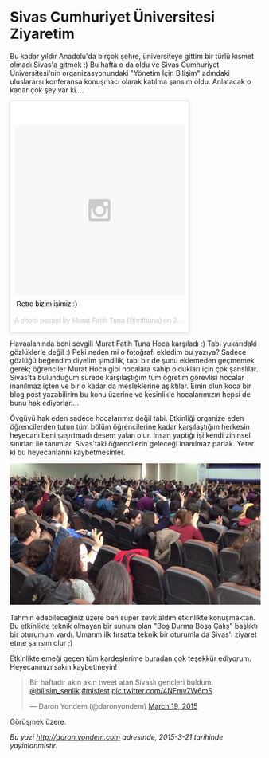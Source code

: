 # Sivas Cumhuriyet Üniversitesi Ziyaretim
Bu kadar yıldır Anadolu'da birçok şehre, üniversiteye gittim bir türlü kısmet olmadı Sivas'a gitmek :) Bu hafta o da oldu ve Sivas Cumhuriyet Üniversitesi'nin organizasyonundaki "Yönetim İçin Bilişim" adındaki uluslararsı konferansa konuşmacı olarak katılma şansım oldu. Anlatacak o kadar çok şey var ki....

<blockquote class="instagram-media" data-instgrm-captioned data-instgrm-version="4" style=" background:#FFF; border:0; border-radius:3px; box-shadow:0 0 1px 0 rgba(0,0,0,0.5),0 1px 10px 0 rgba(0,0,0,0.15); margin: 1px; max-width:358px; padding:0; width:99.375%; width:-webkit-calc(100% - 2px); width:calc(100% - 2px);"><div style="padding:8px;"> <div style=" background:#F8F8F8; line-height:0; margin-top:40px; padding:50% 0; text-align:center; width:100%;"> <div style=" background:url(data:image/png;base64,iVBORw0KGgoAAAANSUhEUgAAACwAAAAsCAMAAAApWqozAAAAGFBMVEUiIiI9PT0eHh4gIB4hIBkcHBwcHBwcHBydr+JQAAAACHRSTlMABA4YHyQsM5jtaMwAAADfSURBVDjL7ZVBEgMhCAQBAf//42xcNbpAqakcM0ftUmFAAIBE81IqBJdS3lS6zs3bIpB9WED3YYXFPmHRfT8sgyrCP1x8uEUxLMzNWElFOYCV6mHWWwMzdPEKHlhLw7NWJqkHc4uIZphavDzA2JPzUDsBZziNae2S6owH8xPmX8G7zzgKEOPUoYHvGz1TBCxMkd3kwNVbU0gKHkx+iZILf77IofhrY1nYFnB/lQPb79drWOyJVa/DAvg9B/rLB4cC+Nqgdz/TvBbBnr6GBReqn/nRmDgaQEej7WhonozjF+Y2I/fZou/qAAAAAElFTkSuQmCC); display:block; height:44px; margin:0 auto -44px; position:relative; top:-22px; width:44px;"></div></div> <p style=" margin:8px 0 0 0; padding:0 4px;"> <a href="https://instagram.com/p/xuMdwXS1Nv/" style=" color:#000; font-family:Arial,sans-serif; font-size:14px; font-style:normal; font-weight:normal; line-height:17px; text-decoration:none; word-wrap:break-word;" target="_top">Retro bizim işimiz :)</a></p> <p style=" color:#c9c8cd; font-family:Arial,sans-serif; font-size:14px; line-height:17px; margin-bottom:0; margin-top:8px; overflow:hidden; padding:8px 0 7px; text-align:center; text-overflow:ellipsis; white-space:nowrap;">A photo posted by Murat Fatih Tuna (@mfttuna) on <time style=" font-family:Arial,sans-serif; font-size:14px; line-height:17px;" datetime="2015-01-11T17:19:19+00:00">Jan 11, 2015 at 9:19am PST</time></p></div></blockquote>
<script async defer src="//platform.instagram.com/en_US/embeds.js"></script>

Havaalanında beni sevgili Murat Fatih Tuna Hoca karşıladı :) Tabi yukarıdaki gözlüklerle değil :) Peki neden mi o fotoğrafı ekledim bu yazıya? Sadece gözlüğü beğendim diyelim şimdilik, tabi bir de şunu eklemeden geçmemek gerek; öğrenciler Murat Hoca gibi hocalara sahip oldukları için çok şanslılar. Sivas'ta bulunduğum sürede karşılaştığım tüm öğretim görevlisi hocalar inanılmaz içten ve bir o kadar da mesleklerine aşıktılar. Emin olun koca bir blog post yazabilirim bu konu üzerine ve kesinlikle hocalarımızın hepsi de bunu hak ediyorlar....

Övgüyü hak eden sadece hocalarımız değil tabi. Etkinliği organize eden öğrencilerden tutun tüm bölüm öğrencilerine kadar karşılaştığım herkesin heyecanı beni şaşırtmadı desem yalan olur. İnsan yaptığı işi kendi zihinsel sınırları ile tanımlar. Sivas'taki öğrencilerin geleceği inanılmaz parlak. Yeter ki bu heyecanlarını kaybetmesinler. 

![Sivas, Cumhuriyet Üniversitesi](media/Sivas_Cumhuriyet_Universitesi_Ziyaretim/sivas.jpg)

Tahmin edebileceğiniz üzere ben süper zevk aldım etkinlikte konuşmaktan. Bu etkinlikte teknik olmayan bir sunum olan "Boş Durma Boşa Çalış" başlıktı bir oturumum vardı. Umarım ilk fırsatta teknik bir oturumla da Sivas'ı ziyaret etme şansım olur ;) 

Etkinlikte emeği geçen tüm kardeşlerime buradan çok teşekkür ediyorum. Heyecanınızı sakın kaybetmeyin!

<blockquote class="twitter-tweet" lang="en"><p>Bir haftadır akın akın tweet atan Sivaslı gençleri buldum. <a href="https://twitter.com/bilisim_senlik">@bilisim_senlik</a> <a href="https://twitter.com/hashtag/misfest?src=hash">#misfest</a> <a href="http://t.co/4NEmv7W6mS">pic.twitter.com/4NEmv7W6mS</a></p>&mdash; Daron Yondem (@daronyondem) <a href="https://twitter.com/daronyondem/status/578486937616527360">March 19, 2015</a></blockquote>
<script async src="//platform.twitter.com/widgets.js" charset="utf-8"></script>

Görüşmek üzere.

*Bu yazi http://daron.yondem.com adresinde, 2015-3-21 tarihinde yayinlanmistir.*
